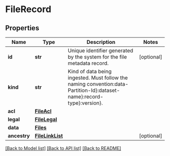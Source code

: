 # FileRecord

## Properties
Name | Type | Description | Notes
------------ | ------------- | ------------- | -------------
**id** | **str** | Unique identifier generated by the system for the file metadata record. | [optional] 
**kind** | **str** | Kind of data being ingested. Must follow the naming convention:data-Partition-Id}:dataset-name}:record-type}:version}. | 
**acl** | [**FileAcl**](FileAcl.md) |  | 
**legal** | [**FileLegal**](FileLegal.md) |  | 
**data** | [**Files**](Files.md) |  | 
**ancestry** | [**FileLinkList**](FileLinkList.md) |  | [optional] 

[[Back to Model list]](../README.md#documentation-for-models) [[Back to API list]](../README.md#documentation-for-api-endpoints) [[Back to README]](../README.md)


